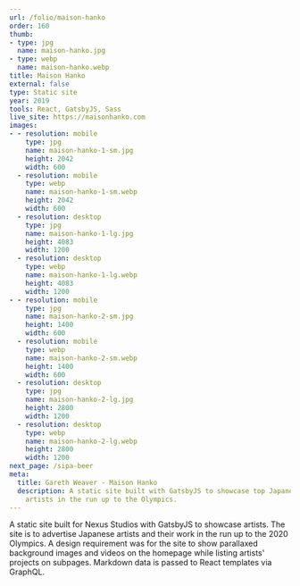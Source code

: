 ```yaml
---
url: /folio/maison-hanko
order: 160
thumb:
- type: jpg
  name: maison-hanko.jpg
- type: webp
  name: maison-hanko.webp
title: Maison Hanko
external: false
type: Static site
year: 2019
tools: React, GatsbyJS, Sass
live_site: https://maisonhanko.com
images:
- - resolution: mobile
    type: jpg
    name: maison-hanko-1-sm.jpg
    height: 2042
    width: 600
  - resolution: mobile
    type: webp
    name: maison-hanko-1-sm.webp
    height: 2042
    width: 600
  - resolution: desktop
    type: jpg
    name: maison-hanko-1-lg.jpg
    height: 4083
    width: 1200
  - resolution: desktop
    type: webp
    name: maison-hanko-1-lg.webp
    height: 4083
    width: 1200
- - resolution: mobile
    type: jpg
    name: maison-hanko-2-sm.jpg
    height: 1400
    width: 600
  - resolution: mobile
    type: webp
    name: maison-hanko-2-sm.webp
    height: 1400
    width: 600
  - resolution: desktop
    type: jpg
    name: maison-hanko-2-lg.jpg
    height: 2800
    width: 1200
  - resolution: desktop
    type: webp
    name: maison-hanko-2-lg.webp
    height: 2800
    width: 1200
next_page: /sipa-beer
meta:
  title: Gareth Weaver - Maison Hanko
  description: A static site built with GatsbyJS to showcase top Japanese
    artists in the run up to the Olympics.
---
```

A static site built for Nexus Studios with GatsbyJS to showcase artists.
The site is to advertise Japanese artists and their work in the run up to
the 2020 Olympics. A design requirement was for the site to show parallaxed
background images and videos on the homepage while listing artists' projects on
subpages. Markdown data is passed to React templates via GraphQL.
